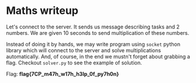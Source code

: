 # Maths writeup
Let's connect to the server. It sends us message describing tasks and 2 numbers. We are given 10 seconds to send multiplication of these numbers.

Instead of doing it by hands, we may write program using `socket` python library which will connect to the server and solve multiplications automatically. And, of course, in the end we mustn't forget about grabbing a flag. Checkout `solver.py` to see the example of solution.

Flag: **flag{7CP\_m47h\_w17h\_h3lp\_0f\_py7h0n}**